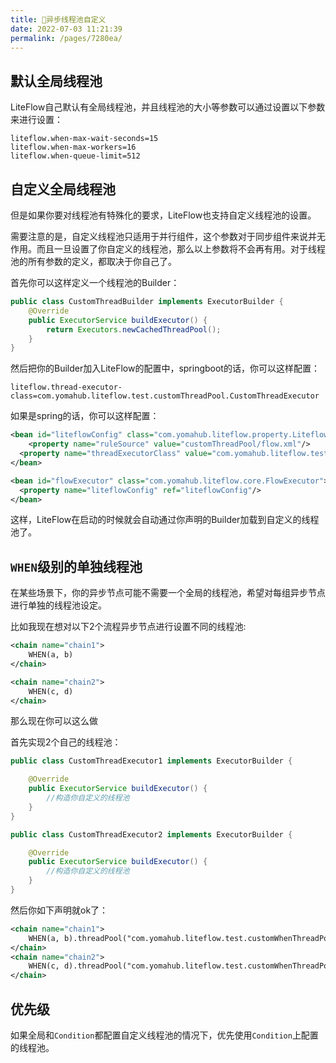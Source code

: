 ```yaml
---
title: 🥗异步线程池自定义
date: 2022-07-03 11:21:39
permalink: /pages/7280ea/
---
```


## 默认全局线程池

LiteFlow自己默认有全局线程池，并且线程池的大小等参数可以通过设置以下参数来进行设置：

```properties
liteflow.when-max-wait-seconds=15
liteflow.when-max-workers=16
liteflow.when-queue-limit=512
```

## 自定义全局线程池

但是如果你要对线程池有特殊化的要求，LiteFlow也支持自定义线程池的设置。

需要注意的是，自定义线程池只适用于并行组件，这个参数对于同步组件来说并无作用。而且一旦设置了你自定义的线程池，那么以上参数将不会再有用。对于线程池的所有参数的定义，都取决于你自己了。



首先你可以这样定义一个线程池的Builder：

```java
public class CustomThreadBuilder implements ExecutorBuilder {
    @Override
    public ExecutorService buildExecutor() {
        return Executors.newCachedThreadPool();
    }
}
```



然后把你的Builder加入LiteFlow的配置中，springboot的话，你可以这样配置：

```properties
liteflow.thread-executor-class=com.yomahub.liteflow.test.customThreadPool.CustomThreadExecutor
```



如果是spring的话，你可以这样配置：

```xml
<bean id="liteflowConfig" class="com.yomahub.liteflow.property.LiteflowConfig">
	<property name="ruleSource" value="customThreadPool/flow.xml"/>
  <property name="threadExecutorClass" value="com.yomahub.liteflow.test.customThreadPool.CustomThreadExecutor"/>
</bean>

<bean id="flowExecutor" class="com.yomahub.liteflow.core.FlowExecutor">
  <property name="liteflowConfig" ref="liteflowConfig"/>
</bean>
```



这样，LiteFlow在启动的时候就会自动通过你声明的Builder加载到自定义的线程池了。



## `WHEN`级别的单独线程池

在某些场景下，你的异步节点可能不需要一个全局的线程池，希望对每组异步节点进行单独的线程池设定。

比如我现在想对以下2个流程异步节点进行设置不同的线程池:

```xml
<chain name="chain1">
    WHEN(a, b)
</chain>

<chain name="chain2">
    WHEN(c, d)
</chain>
```

那么现在你可以这么做

首先实现2个自己的线程池：

```java
public class CustomThreadExecutor1 implements ExecutorBuilder {

    @Override
    public ExecutorService buildExecutor() {
        //构造你自定义的线程池
    }
}
```

```java
public class CustomThreadExecutor2 implements ExecutorBuilder {

    @Override
    public ExecutorService buildExecutor() {
        //构造你自定义的线程池
    }
}
```

然后你如下声明就ok了：

```xml
<chain name="chain1">
    WHEN(a, b).threadPool("com.yomahub.liteflow.test.customWhenThreadPool.CustomThreadExecutor1")
</chain>
<chain name="chain2">
    WHEN(c, d).threadPool("com.yomahub.liteflow.test.customWhenThreadPool.CustomThreadExecutor2")
</chain>
```



## 优先级

如果全局和`Condition`都配置自定义线程池的情况下，优先使用`Condition`上配置的线程池。